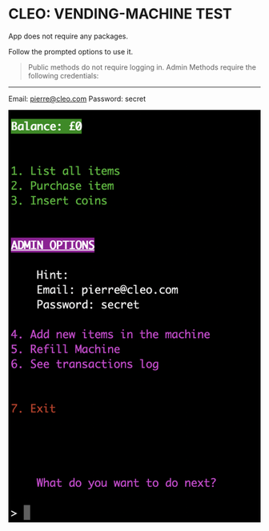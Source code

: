# CLEO: VENDING-MACHINE TEST

App does not require any packages.

Follow the prompted options to use it.

> Public methods do not require logging in.
> Admin Methods require the following credentials:

***
Email: pierre@cleo.com
Password: secret

![picture example](/example.png)

